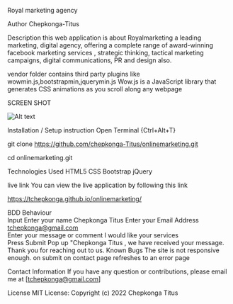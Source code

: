 Royal marketing agency

Author
Chepkonga-Titus

Description
this web application is about Royalmarketing  a leading marketing, digital agency, offering a complete range of award-winning facebook marketing services , strategic thinking, tactical marketing campaigns, digital communications, PR and design also.

vendor folder
contains third party plugins like wowmin.js,bootstrapmin,jquerymin.js
Wow.js is a JavaScript library that generates CSS animations as you scroll along any webpage

SCREEN SHOT

![Alt text](../../../../../../../C:/Users/tchepkonga/Desktop/moringawork/week3ip/resources/images/Screenshot.png)


Installation / Setup instruction
Open Terminal {Ctrl+Alt+T}

git clone https://github.com/chepkonga-Titus/onlinemarketing.git

cd onlinemarketing.git






Technologies Used
HTML5
CSS
Bootstrap
jQuery

live link
You can view the live application by following this link

https://tchepkonga.github.io/onlinemarketing/

BDD
Behaviour	
Input
Enter your name	Chepkonga Titus	
Enter your Email Address
tchepkonga@gmail.com	
Enter your message or comment
I would like your services	
Press Submit
Pop up "Chepkonga Titus , we have received your message. Thank you for reaching out to us.
Known Bugs
The site is not responsive enough.
on submit on contact page refreshes to an error page


Contact Information
If you have any question or contributions, please email me at [tchepkonga@gmail.com]

License
MIT License:
Copyright (c) 2022 Chepkonga Titus